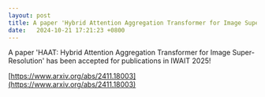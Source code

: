 ```yaml
---
layout: post
title: A paper 'Hybrid Attention Aggregation Transformer for Image Super-Resolution' has been accepted for publication in IWAIT 2025!
date:   2024-10-21 17:21:23 +0800
---
```


A paper 'HAAT: Hybrid Attention Aggregation Transformer for Image Super-Resolution' has been accepted for publications in IWAIT 2025!


[https://www.arxiv.org/abs/2411.18003](https://www.arxiv.org/abs/2411.18003)

